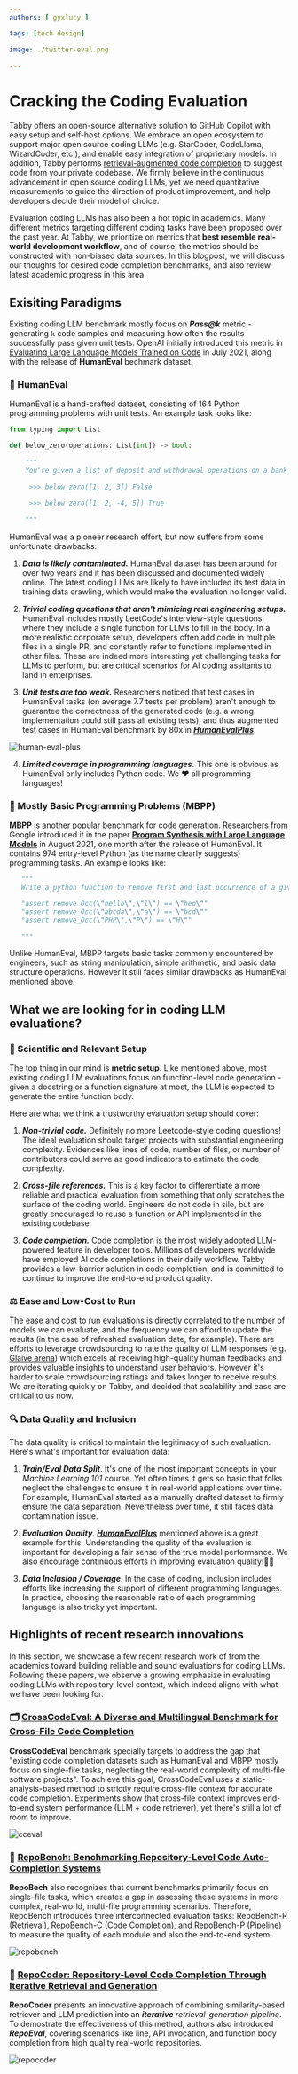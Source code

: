 ```yaml
---
authors: [ gyxlucy ]

tags: [tech design]

image: ./twitter-eval.png

---
```

# Cracking the Coding Evaluation

Tabby offers an open-source alternative solution to GitHub Copilot with easy setup and self-host options. We embrace an open ecosystem to support major open source coding LLMs (e.g. StarCoder, CodeLlama, WizardCoder, etc.), and enable easy integration of proprietary models. In addition, Tabby performs [retrieval-augmented code completion](https://tabby.tabbyml.com/blog/2023/10/16/repository-context-for-code-completion) to suggest code from your private codebase. We firmly believe in the continuous advancement in open source coding LLMs, yet we need quantitative measurements to guide the direction of product improvement, and help developers decide their model of choice. 

Evaluation coding LLMs has also been a hot topic in academics. Many different metrics targeting different coding tasks have been proposed over the past year. At Tabby, we prioritize on metrics that **best resemble real-world development workflow**, and of course, the metrics should be constructed with non-biased data sources. In this blogpost, we will discuss our thoughts for desired code completion benchmarks, and also review latest academic progress in this area.


## Exisiting Paradigms
Existing coding LLM benchmark mostly focus on ***Pass@k*** metric - generating `k` code samples and measuring how often the results successfully pass given unit tests. OpenAI initially introduced this metric in [Evaluating Large Language Models Trained on Code](https://arxiv.org/pdf/2107.03374.pdf) in July 2021, along with the release of **HumanEval** bechmark dataset. 

### 🤖 HumanEval

HumanEval is a hand-crafted dataset, consisting of 164 Python programming problems with unit tests. An example task looks like:

```python
from typing import List 

def below_zero(operations: List[int]) -> bool: 
    
    """ 
    You're given a list of deposit and withdrawal operations on a bank account that starts with zero balance. Your task is to detect if at any point the balance of account fallls below zero, and at that point function should return True. Otherwise it should return False.
    
     >>> below_zero([1, 2, 3]) False 
     
     >>> below_zero([1, 2, -4, 5]) True 
     
    """
```

HumanEval was a pioneer research effort, but now suffers from some unfortunate drawbacks:

1. ***Data is likely contaminated.*** HumanEval dataset has been around for over two years and it has been discussed and documented widely online. The latest coding LLMs are likely to have included its test data in training data crawling, which would make the evaluation no longer valid.

2. ***Trivial coding questions that aren't mimicing real engineering setups.*** HumanEval includes mostly LeetCode's interview-style questions, where they include a single function for LLMs to fill in the body. In a more realistic corporate setup, developers often add code in multiple files in a single PR, and constantly refer to functions implemented in other files. These are indeed more interesting yet challenging tasks for LLMs to perform, but are critical scenarios for AI coding assitants to land in enterprises.

3. ***Unit tests are too weak.*** Researchers noticed that test cases in HumanEval tasks (on average 7.7 tests per problem) aren't enough to guarantee the correctness of the generated code (e.g. a wrong implementation could still pass all existing tests), and thus augmented test cases in HumanEval benchmark by 80x in [***HumanEvalPlus***](https://github.com/evalplus/evalplus). 

![human-eval-plus](./human-eval-plus.png)

4. ***Limited coverage in programming languages.*** This one is obvious as HumanEval only includes Python code. We ❤️ all programming languages!

### 🧩 Mostly Basic Programming Problems (MBPP)

**MBPP** is another popular benchmark for code generation. Researchers from Google introduced it in the paper [**Program Synthesis with Large Language Models**](https://arxiv.org/pdf/2108.07732.pdf) in August 2021, one month after the release of HumanEval. It contains 974 entry-level Python (as the name clearly suggests) programming tasks. An example looks like:

```python
   """
   Write a python function to remove first and last occurrence of a given character from the string.

   "assert remove_Occ(\"hello\",\"l\") == \"heo\""
   "assert remove_Occ(\"abcda\",\"a\") == \"bcd\""
   "assert remove_Occ(\"PHP\",\"P\") == \"H\"" 
   
   """
```

Unlike HumanEval, MBPP targets basic tasks commonly encountered by engineers, such as string manipulation, simple arithmetic, and basic data structure operations. However it still faces similar drawbacks as HumanEval mentioned above.


## What we are looking for in coding LLM evaluations?

### 🔬 Scientific and Relevant Setup
The top thing in our mind is **metric setup**. Like mentioned above, most existing coding LLM evaluations focus on function-level code generation - given a docstring or a function signature at most, the LLM is expected to generate the entire function body. 

Here are what we think a trustworthy evaluation setup should cover:

1. ***Non-trivial code.*** Definitely no more Leetcode-style coding questions! The ideal evaluation should target projects with substantial engineering complexity. Evidences like lines of code, number of files, or number of contributors could serve as good indicators to estimate the code complexity.

2. ***Cross-file references.*** This is a key factor to differentiate a more reliable and practical evaluation from something that only scratches the surface of the coding world. Engineers do not code in silo, but are greatly encouraged to reuse a function or API implemented in the existing codebase. 

3. ***Code completion.*** Code completion is the most widely adopted LLM-powered feature in developer tools. Millions of developers worldwide have employed AI code completions in their daily workflow. Tabby provides a low-barrier solution in code completion, and is committed to continue to improve the end-to-end product quality.


### ⚖️ Ease and Low-Cost to Run
The ease and cost to run evaluations is directly correlated to the number of models we can evaluate, and the frequency we can afford to update the results (in the case of refreshed evaluation date, for example). There are efforts to leverage crowdsourcing to rate the quality of LLM responses (e.g. [Glaive arena](https://arena.glaive.ai/)) which excels at receiving high-quality human feedbacks and provides valuable insights to understand user behaviors. However it's harder to scale crowdsourcing ratings and takes longer to receive results. We are iterating quickly on Tabby, and decided that scalability and ease are critical to us now.

### 🔍 Data Quality and Inclusion
The data quality is critical to maintain the legitimacy of such evaluation. Here's what's important for evaluation data:

1. ***Train/Eval Data Split***. It's one of the most important concepts in your *Machine Learning 101* course. Yet often times it gets so basic that folks neglect the challenges to ensure it in real-world applications over time. For example, HumanEval started as a manually drafted dataset to firmly ensure the data separation. Nevertheless over time, it still faces data contamination issue.

2. ***Evaluation Quality***. [***HumanEvalPlus***](https://github.com/evalplus/evalplus) mentioned above is a great example for this. Understanding the quality of the evaluation is important for developing a fair sense of the true model performance. We also encourage continuous efforts in improving evaluation quality!💪🏻

3. ***Data Inclusion / Coverage***. In the case of coding, inclusion includes efforts like increasing the support of different programming languages. In practice, choosing the reasonable ratio of each programming language is also tricky yet important.


## Highlights of recent research innovations
In this section, we showcase a few recent research work of from the academics toward building reliable and sound evaluations for coding LLMs. Following these papers, we observe a growing emphasize in evaluating coding LLMs with repository-level context, which indeed aligns with what we have been looking for.

### 🗂️ [CrossCodeEval: A Diverse and Multilingual Benchmark for Cross-File Code Completion](https://crosscodeeval.github.io/)

**CrossCodeEval** benchmark specially targets to address the gap that "existing code completion datasets such as HumanEval and MBPP mostly focus on single-file tasks, neglecting the real-world complexity of multi-file software projects". To achieve this goal, CrossCodeEval uses a static-analysis-based method to strictly require cross-file context for accurate code completion. Experiments show that cross-file context improves end-to-end system performance (LLM + code retriever), yet there's still a lot of room to improve.  

![cceval](./cceval.png)


### 🧪 [RepoBench: Benchmarking Repository-Level Code Auto-Completion Systems](https://github.com/Leolty/repobench)

**RepoBech** also recognizes that current benchmarks primarily focus on single-file tasks, which creates a gap in assessing these systems in more complex, real-world, multi-file programming scenarios. Therefore, RepoBench introduces three interconnected evaluation tasks: RepoBench-R (Retrieval), RepoBench-C (Code Completion), and RepoBench-P (Pipeline) to measure the quality of each module and also the end-to-end system.

![repobench](./repobench.png)


### 💾 [RepoCoder: Repository-Level Code Completion Through Iterative Retrieval and Generation](https://arxiv.org/abs/2303.12570)

**RepoCoder** presents an innovative approach of combining similarity-based retriever and LLM prediction into an ***iterative** retrieval-generation pipeline*. 
To demostrate the effectiveness of this method, authors also introduced ***RepoEval***, covering scenarios like line, API invocation, and function body completion from high quality real-world repositories.

![repocoder](./repocoder.png)
